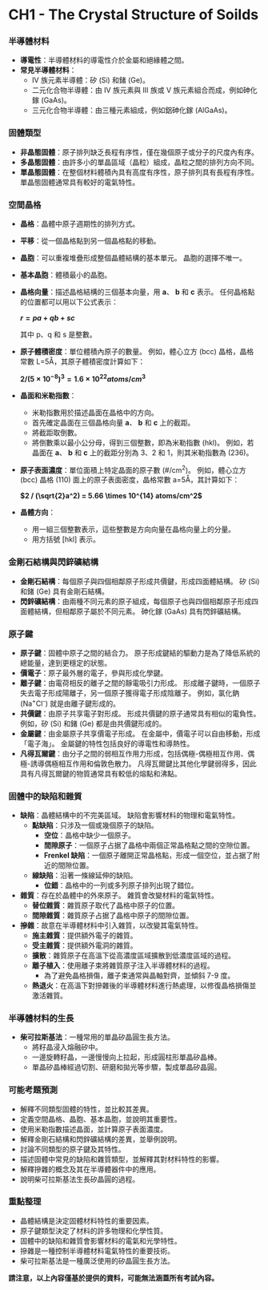 # CH1 - The Crystal Structure of Soilds

### 半導體材料

*   **導電性**：半導體材料的導電性介於金屬和絕緣體之間。
*   **常見半導體材料**：
    *   IV 族元素半導體：矽 (Si) 和鍺 (Ge)。
    *   二元化合物半導體：由 IV 族元素與 III 族或 V 族元素組合而成，例如砷化鎵 (GaAs)。
    *   三元化合物半導體：由三種元素組成，例如鋁砷化鎵 (AlGaAs)。

### 固體類型

*   **非晶態固體**：原子排列缺乏長程有序性，僅在幾個原子或分子的尺度內有序。
*   **多晶態固體**：由許多小的單晶區域（晶粒）組成，晶粒之間的排列方向不同。
*   **單晶態固體**：在整個材料體積內具有高度有序性，原子排列具有長程有序性。 單晶態固體通常具有較好的電氣特性。

### 空間晶格

*   **晶格**：晶體中原子週期性的排列方式。
*   **平移**：從一個晶格點到另一個晶格點的移動。
*   **晶胞**：可以重複堆疊形成整個晶體結構的基本單元。 晶胞的選擇不唯一。
*   **基本晶胞**：體積最小的晶胞。
*   **晶格向量**：描述晶格結構的三個基本向量，用  **a**、 **b** 和  **c** 表示。 任何晶格點的位置都可以用以下公式表示：

    **$r = pa + qb + sc$**

    其中 p、q 和 s 是整數。
*   **原子體積密度**：單位體積內原子的數量。 例如，體心立方 (bcc) 晶格，晶格常數 L=5Å，其原子體積密度計算如下：

    **$2 / (5 \times 10^{-8})^3 = 1.6 \times 10^{22} atoms/cm^3$**

*   **晶面和米勒指數**：
    *   米勒指數用於描述晶面在晶格中的方向。
    *   首先確定晶面在三個晶格向量  **a**、 **b** 和 **c** 上的截距。
    *   將截距取倒數。
    *   將倒數乘以最小公分母，得到三個整數，即為米勒指數 (hkl)。 例如，若晶面在  **a**、 **b** 和 **c** 上的截距分別為 3、2 和 1，則其米勒指數為 (236)。
*   **原子表面濃度**：單位面積上特定晶面的原子數 (#/cm<sup>2</sup>)。 例如，體心立方 (bcc) 晶格 (110) 面上的原子表面密度，晶格常數 a=5Å，其計算如下：

    **$2 / (\sqrt{2}a^2) = 5.66 \times 10^{14} atoms/cm^2$**

*   **晶體方向**：
    *   用一組三個整數表示，這些整數是方向向量在晶格向量上的分量。
    *   用方括號 [hkl] 表示。

### 金剛石結構與閃鋅礦結構

*   **金剛石結構**：每個原子與四個相鄰原子形成共價鍵，形成四面體結構。 矽 (Si) 和鍺 (Ge) 具有金剛石結構。
*   **閃鋅礦結構**：由兩種不同元素的原子組成，每個原子也與四個相鄰原子形成四面體結構，但相鄰原子屬於不同元素。 砷化鎵 (GaAs) 具有閃鋅礦結構。

### 原子鍵

*   **原子鍵**：固體中原子之間的結合力。 原子形成鍵結的驅動力是為了降低系統的總能量，達到更穩定的狀態。
*   **價電子**：原子最外層的電子，參與形成化學鍵。
*   **離子鍵**：由電荷相反的離子之間的靜電吸引力形成。 形成離子鍵時，一個原子失去電子形成陽離子，另一個原子獲得電子形成陰離子。 例如，氯化鈉 (Na<sup>+</sup>Cl<sup>-</sup>) 就是由離子鍵形成的。
*   **共價鍵**：由原子共享電子對形成。 形成共價鍵的原子通常具有相似的電負性。 例如，矽 (Si) 和鍺 (Ge) 都是由共價鍵形成的。
*   **金屬鍵**：由金屬原子共享價電子形成。 在金屬中，價電子可以自由移動，形成「電子海」。 金屬鍵的特性包括良好的導電性和導熱性。
*   **凡得瓦爾鍵**：由分子之間的弱相互作用力形成，包括偶極-偶極相互作用、偶極-誘導偶極相互作用和倫敦色散力。 凡得瓦爾鍵比其他化學鍵弱得多，因此具有凡得瓦爾鍵的物質通常具有較低的熔點和沸點。

### 固體中的缺陷和雜質

*   **缺陷**：晶體結構中的不完美區域。 缺陷會影響材料的物理和電氣特性。
    *   **點缺陷**：只涉及一個或幾個原子的缺陷。
        *   **空位**：晶格中缺少一個原子。
        *   **間隙原子**：一個原子占据了晶格中兩個正常晶格點之間的空隙位置。
        *   **Frenkel 缺陷**：一個原子離開正常晶格點，形成一個空位，並占据了附近的間隙位置。
    *   **線缺陷**：沿著一條線延伸的缺陷。
        *   **位錯**：晶格中的一列或多列原子排列出現了錯位。
*   **雜質**：存在於晶體中的外來原子。 雜質會改變材料的電氣特性。
    *   **替位雜質**：雜質原子取代了晶格中原子的位置。
    *   **間隙雜質**：雜質原子占据了晶格中原子的間隙位置。
*   **摻雜**：故意在半導體材料中引入雜質，以改變其電氣特性。
    *   **施主雜質**：提供額外電子的雜質。
    *   **受主雜質**：提供額外電洞的雜質。
    *   **擴散**：雜質原子在高溫下從高濃度區域擴散到低濃度區域的過程。
    *   **離子植入**：使用離子束將雜質原子注入半導體材料的過程。
        *   為了避免晶格損傷，離子束通常與晶軸對齊，並傾斜 7-9 度。
    *   **熱退火**：在高溫下對摻雜後的半導體材料進行熱處理，以修復晶格損傷並激活雜質。

### 半導體材料的生長

*   **柴可拉斯基法**：一種常用的單晶矽晶圓生長方法。
    *   將籽晶浸入熔融矽中。
    *   一邊旋轉籽晶，一邊慢慢向上拉起，形成圓柱形單晶矽晶棒。
    *   單晶矽晶棒經過切割、研磨和拋光等步驟，製成單晶矽晶圓。

### 可能考題預測

*   解釋不同類型固體的特性，並比較其差異。
*   定義空間晶格、晶胞、基本晶胞，並說明其重要性。
*   使用米勒指數描述晶面，並計算原子表面濃度。
*   解釋金剛石結構和閃鋅礦結構的差異，並舉例說明。
*   討論不同類型的原子鍵及其特性。
*   描述固體中常見的缺陷和雜質類型，並解釋其對材料特性的影響。
*   解釋摻雜的概念及其在半導體器件中的應用。
*   說明柴可拉斯基法生長矽晶圓的過程。

### 重點整理

*   晶體結構是決定固體材料特性的重要因素。
*   原子鍵類型決定了材料的許多物理和化學性質。
*   固體中的缺陷和雜質會影響材料的電氣和光學特性。
*   摻雜是一種控制半導體材料電氣特性的重要技術。
*   柴可拉斯基法是一種廣泛使用的矽晶圓生長方法。

**請注意，以上內容僅基於提供的資料，可能無法涵蓋所有考試內容。**
